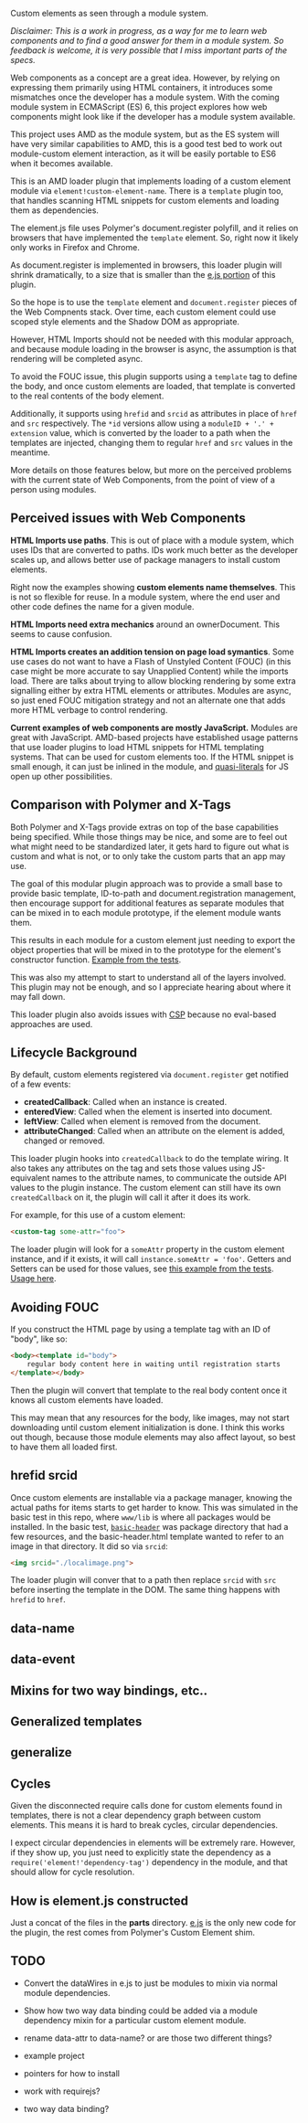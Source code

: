 Custom elements as seen through a module system.

*Disclaimer: This is a work in progress, as a way for me to learn web components and to find a good answer for them in a module system. So feedback is welcome, it is very possible that I miss important parts of the specs.*

Web components as a concept are a great idea. However, by relying on expressing them primarily using HTML containers, it introduces some mismatches once the developer has a module system. With the coming module system in ECMAScript (ES) 6, this project explores how web components might look like if the developer has a module system available.

This project uses AMD as the module system, but as the ES system will have very similar capabilities to AMD, this is a good test bed to work out module-custom element interaction, as it will be easily portable to ES6 when it becomes available.

This is an AMD loader plugin that implements loading of a custom element module via `element!custom-element-name`. There is a `template` plugin too, that handles scanning HTML snippets for custom elements and loading them as dependencies.

The element.js file uses Polymer's document.register polyfill, and it relies on browsers that have implemented the `template` element. So, right now it likely only works in Firefox and Chrome.

As document.register is implemented in browsers, this loader plugin will shrink dramatically, to a size that is smaller than the [e.js portion](https://github.com/jrburke/element/blob/master/parts/e.js) of this plugin.

So the hope is to use the `template` element and `document.register` pieces of the Web Compnents stack. Over time, each custom element could use scoped style elements and the Shadow DOM as appropriate.

However, HTML Imports should not be needed with this modular approach, and because module loading in the browser is async, the assumption is that rendering will be completed async.

To avoid the FOUC issue, this plugin supports using a `template` tag to define the body, and once custom elements are loaded, that template is converted to the real contents of the body element.

Additionally, it supports using `hrefid` and `srcid` as attributes in place of `href` and `src` respectively. The `*id` versions allow using a `moduleID + '.' + extension` value, which is converted by the loader to a path when the templates are injected, changing them to regular `href` and `src` values in the meantime.

More details on those features below, but more on the perceived problems with the current state of Web Components, from the point of view of a person using modules.

## Perceived issues with Web Components

**HTML Imports use paths**. This is out of place with a module system, which uses IDs that are converted to paths. IDs work much better as the developer scales up, and allows better use of package managers to install custom elements.

Right now the examples showing **custom elements name themselves**. This is not so flexible for reuse. In a module system, where the end user and other code defines the name for a given module.

**HTML Imports need extra mechanics** around an ownerDocument. This seems to cause confusion.

**HTML Imports creates an addition tension on page load symantics**. Some use cases do not want to have a Flash of Unstyled Content (FOUC) (in this case might be more accurate to say Unapplied Content) while the imports load. There are talks about trying to allow blocking rendering by some extra signalling either by extra HTML elements or attributes. Modules are async, so just ened FOUC mitigation strategy and not an alternate one that adds more HTML verbage to control rendering.

**Current examples of web components are mostly JavaScript.** Modules are great with JavaScript. AMD-based projects have established usage patterns that use loader plugins to load HTML snippets for HTML templating systems. That can be used for custom elements too. If the HTML snippet is small enough, it can just be inlined in the module, and [quasi-literals](http://wiki.ecmascript.org/doku.php?id=harmony:quasis) for JS open up other possibilities.

## Comparison with Polymer and X-Tags

Both Polymer and X-Tags provide extras on top of the base capabilities being specified. While those things may be nice, and some are to feel out what might need to be standardized later, it gets hard to figure out what is custom and what is not, or to only take the custom parts that an app may use.

The goal of this modular plugin approach was to provide a small base to provide basic template, ID-to-path and document.registration management, then encourage support for additional features as separate modules that can be mixed in to each module prototype, if the element module wants them.

This results in each module for a custom element just needing to export the object properties that will be mixed in to the prototype for the element's constructor function. [Example from the tests](https://github.com/jrburke/element/blob/master/tests/basic/www/lib/basic-header/main.js).

This was also my attempt to start to understand all of the layers involved. This plugin may not be enough, and so I appreciate hearing about where it may fall down.

This loader plugin also avoids issues with [CSP](https://developer.mozilla.org/en-US/docs/Security/CSP/Introducing_Content_Security_Policy) because no eval-based approaches are used.

## Lifecycle Background

By default, custom elements registered via `document.register` get notified of a few events:

* **createdCallback**: Called when an instance is created.
* **enteredView**: Called when the element is inserted into document.
* **leftView**: Called when element is removed from the document.
* **attributeChanged**: Called when an attribute on the element is added, changed or removed.

This loader plugin hooks into `createdCallback` to do the template wiring. It also takes any attributes on the tag and sets those values using JS-equivalent names to the attribute names, to communicate the outside API values to the plugin instance. The custom element can still have its own `createdCallback` on it, the plugin will call it after it does its work.

For example, for this use of a custom element:

```html
<custom-tag some-attr="foo">
```

The loader plugin will look for a `someAttr` property in the custom element instance, and if it exists, it will call `instance.someAttr = 'foo'`. Getters and Setters can be used for those values, see [this example from the tests](https://github.com/jrburke/element/blob/369c736d597f98d826ee79e9aef5487525ce9169/tests/basic/www/lib/basic-header/main.js#L17). [Usage here](https://github.com/jrburke/element/blob/369c736d597f98d826ee79e9aef5487525ce9169/tests/basic/www/index.html#L7).

## Avoiding FOUC

If you construct the HTML page by using a template tag with an ID of "body", like so:

```html
<body><template id="body">
    regular body content here in waiting until registration starts
</template></body>
```

Then the plugin will convert that template to the real body content once it knows all custom elements have loaded.

This may mean that any resources for the body, like images, may not start downloading until custom element initialization is done. I think this works out though, because those module elements may also affect layout, so best to have them all loaded first.

## hrefid srcid

Once custom elements are installable via a package manager, knowing the actual paths for items starts to get harder to know. This was simulated in the basic test in this repo, where `www/lib` is where all packages would be installed. In the basic test, [`basic-header`](https://github.com/jrburke/element/tree/master/tests/basic/www/lib/basic-header) was package directory that had a few resources, and the basic-header.html template wanted to refer to an image in that directory. It did so via `srcid`:

```html
<img srcid="./localimage.png">
```

The loader plugin will conver that to a path then replace `srcid` with `src` before inserting the template in the DOM. The same thing happens with `hrefid` to `href`.

## data-name


## data-event

## Mixins for two way bindings, etc..

## Generalized templates

generalize
---

## Cycles

Given the disconnected require calls done for custom elements found in templates, there is not a clear dependency graph between custom elements. This means it is hard to break cycles, circular dependencies.

I expect circular dependencies in elements will be extremely rare. However, if they show up, you just need to explicitly state the dependency as a `require('element!'dependency-tag')` dependency in the module, and that should allow for cycle resolution.

## How is element.js constructed

Just a concat of the files in the **parts** directory. [e.js](https://github.com/jrburke/element/blob/master/parts/e.js) is the only new code for the plugin, the rest comes from Polymer's Custom Element shim.

## TODO

* Convert the dataWires in e.js to just be modules to mixin via normal module dependencies.
* Show how two way data binding could be added via a module dependency mixin for a particular custom element module.



* rename data-attr to data-name? or are those two different things?
* example project
* pointers for how to install
* work with requirejs?
* two way data binding?
